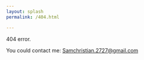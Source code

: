 ```yaml
---
layout: splash
permalink: /404.html

---
```

 404 error.
 
 You could contact me: <Samchristian.2727@gmail.com>
